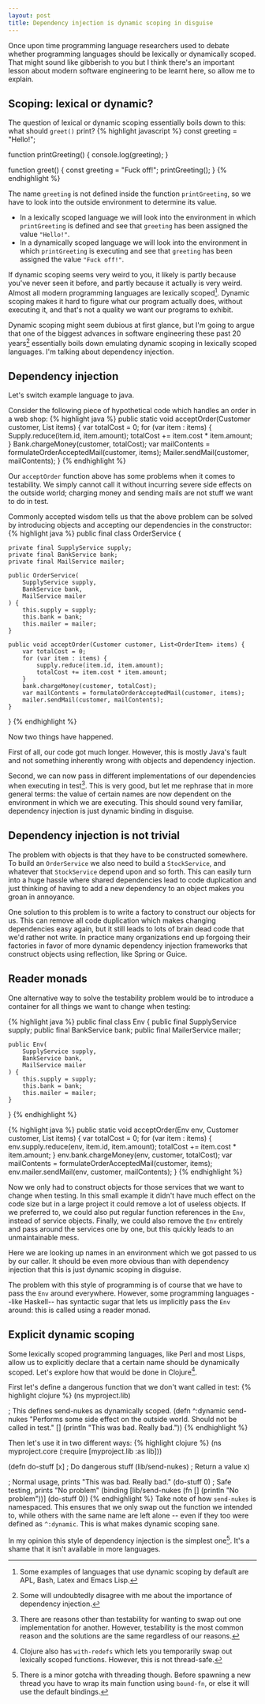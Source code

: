 ```yaml
---
layout: post
title: Dependency injection is dynamic scoping in disguise
---
```

Once upon time programming language researchers used to debate whether programming
languages should be lexically or dynamically scoped. That might sound like gibberish to you
but I think there's an important lesson about modern software engineering
to be learnt here, so allow me to explain.

## Scoping: lexical or dynamic?
The question of lexical or dynamic scoping essentially boils down to this:
what should `greet()` print?
{% highlight javascript %}
const greeting = "Hello!";

function printGreeting() {
    console.log(greeting);
}

function greet() {
    const greeting = "Fuck off!";
    printGreeting();
}
{% endhighlight %}

The name `greeting` is not defined inside the function `printGreeting`, so
we have to look into the outside environment to determine its value.
* In a lexically scoped language we will look into the environment in which `printGreeting`
is defined and see that `greeting` has been assigned the value `"Hello!"`.
* In a dynamically scoped language we will look into the environment in which `printGreeting`
is executing and see that `greeting` has been assigned the value `"Fuck off!"`.

If dynamic scoping seems very weird to you, it likely is partly because you've never seen it before,
and partly because it actually is very weird. Almost all modern programming languages are lexically
scoped[^dynamic-languages]. Dynamic scoping makes it hard to figure what our program actually does, without executing it,
and that's not a quality we want our programs to exhibit.

Dynamic scoping might seem dubious at first glance, but I'm going to argue that one of the biggest
advances in software engineering these past 20 years[^debatable] essentially boils down emulating dynamic scoping
in lexically scoped languages. I'm talking about dependency injection.

## Dependency injection
Let's switch example language to java.

Consider the following piece of hypothetical code which handles an order in a web shop:
{% highlight java %}
public static void acceptOrder(Customer customer, List<OrderItem> items) {
    var totalCost = 0;
    for (var item : items) {
        Supply.reduce(item.id, item.amount);
        totalCost += item.cost * item.amount;
    }
    Bank.chargeMoney(customer, totalCost);
    var mailContents = formulateOrderAcceptedMail(customer, items);
    Mailer.sendMail(customer, mailContents);
}
{% endhighlight %}

Our `acceptOrder` function above has some problems when it comes to testability.
We simply cannot call it without incurring severe side effects on the outside world;
charging money and sending mails are not stuff we want to do in test.

Commonly accepted wisdom tells us that the above problem can be solved by
introducing objects and accepting our dependencies in the constructor:
{% highlight java %}
public final class OrderService {

    private final SupplyService supply;
    private final BankService bank;
    private final MailService mailer;

    public OrderService(
        SupplyService supply,
        BankService bank,
        MailService mailer
    ) {
        this.supply = supply;
        this.bank = bank;
        this.mailer = mailer;
    }

    public void acceptOrder(Customer customer, List<OrderItem> items) {
        var totalCost = 0;
        for (var item : items) {
            supply.reduce(item.id, item.amount);
            totalCost += item.cost * item.amount;
        }
        bank.chargeMoney(customer, totalCost);
        var mailContents = formulateOrderAcceptedMail(customer, items);
        mailer.sendMail(customer, mailContents);
    }
}
{% endhighlight %}

Now two things have happened. 

First of all, our code got much longer. However, 
this is mostly Java's fault and not something inherently wrong with objects 
and dependency injection. 

Second, we can now pass in different implementations 
of our dependencies when executing in test[^testability]. This is very good, but let me rephrase
that in more general terms: the value of certain names are now dependent on the environment
in which we are executing. This should sound very familiar,
dependency injection is just dynamic binding in disguise.

## Dependency injection is not trivial
The problem with objects is that they have to be constructed somewhere. To
build an `OrderService` we also need to build a `StockService`, and whatever
that `StockService` depend upon and so forth. This can easily turn into a huge
hassle where shared dependencies lead to code duplication and just thinking of
having to add a new dependency to an object makes you groan in annoyance.

One solution to this problem is to write a factory to construct our objects for us.
This can remove all code duplication which makes changing dependencies easy again,
but it still leads to lots of brain dead code that we'd rather not write. In practice many
organizations end up forgoing their factories in favor of more dynamic dependency
injection frameworks that construct objects using reflection, like Spring or Guice.

## Reader monads
One alternative way to solve the testability problem would be to introduce a 
container for all things we want to change when testing:

{% highlight java %}
public final class Env {
    public final SupplyService supply;
    public final BankService bank;
    public final MailerService mailer;

    public Env(
        SupplyService supply,
        BankService bank,
        MailService mailer
    ) {
        this.supply = supply;
        this.bank = bank;
        this.mailer = mailer;
    }
}
{% endhighlight %}

{% highlight java %}
public static void acceptOrder(Env env, Customer customer, List<OrderItem> items) {
    var totalCost = 0;
    for (var item : items) {
        env.supply.reduce(env, item.id, item.amount);
        totalCost += item.cost * item.amount;
    }
    env.bank.chargeMoney(env, customer, totalCost);
    var mailContents = formulateOrderAcceptedMail(customer, items);
    env.mailer.sendMail(env, customer, mailContents);
}
{% endhighlight %}

Now we only had to construct objects for those services that we want to change
when testing. In this small example it didn't have much effect on the code size
but in a large project it could remove a lot of useless objects. If we preferred to, we could also put
regular function references in the `Env`, instead of service objects.
Finally, we could also remove the `Env` entirely and pass around the services one by one, but
this quickly leads to an unmaintainable mess.

Here we are looking up names in an environment which we got passed to us by our caller.
It should be even more obvious than with dependency injection that this is just dynamic scoping in disguise.

The problem with this style of programming is of course that we have to pass the `Env` around everywhere.
However, some programming languages --like Haskell-- has syntactic sugar that lets us implicitly pass
the `Env` around: this is called using a reader monad.

## Explicit dynamic scoping
Some lexically scoped programming languages, like Perl and most Lisps, allow us to explicitly
declare that a certain name should be dynamically scoped. Let's explore how that would be done
in Clojure[^redef].

First let's define a dangerous function that we don't want called in test:
{% highlight clojure %}
(ns myproject.lib)

; This defines send-nukes as dynamically scoped.
(defn ^:dynamic send-nukes
  "Performs some side effect on the outside world. Should not be called in test."
  []
  (println "This was bad. Really bad."))
{% endhighlight %}

Then let's use it in two different ways:
{% highlight clojure %}
(ns myproject.core
  (:require [myproject.lib :as lib]))

(defn do-stuff [x]
  ; Do dangerous stuff
  (lib/send-nukes)
  ; Return a value
  x)

; Normal usage, prints "This was bad. Really bad."
(do-stuff 0)
; Safe testing, prints "No problem"
(binding [lib/send-nukes (fn [] (println "No problem"))]
  (do-stuff 0))
{% endhighlight %}
Take note of how `send-nukes` is namespaced. This ensures that we only swap out the
function we intended to, while others with the same name are left alone -- even if they
too were defined as `^:dynamic`. This is what makes dynamic scoping sane.

In my opinion this style of dependency injection is the simplest one[^gotcha]. 
It's a shame that it isn't available in more languages.

[^dynamic-languages]:
    Some examples of languages that use dynamic scoping by default are APL, Bash,
    Latex and Emacs Lisp.

[^debatable]:
    Some will undoubtedly disagree with me about the importance of dependency injection.

[^testability]:
    There are reasons other than testability for wanting to swap out one implementation
    for another. However, testability is the most common reason and the solutions are the
    same regardless of our reasons.

[^redef]:
    Clojure also has `with-redefs` which lets you temporarily swap out lexically scoped functions.
    However, this is not thread-safe.

[^gotcha]: 
    There is a minor gotcha with threading though. Before spawning a new thread
    you have to wrap its main function using `bound-fn`, or else it will use the default bindings.